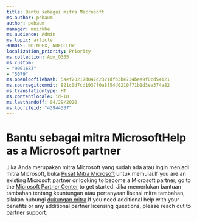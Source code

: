 ```yaml
---
title: Bantu sebagai mitra Microsoft
ms.author: pebaum
author: pebaum
manager: mnirkhe
ms.audience: Admin
ms.topic: article
ROBOTS: NOINDEX, NOFOLLOW
localization_priority: Priority
ms.collection: Adm_O365
ms.custom:
- "9001683"
- "5079"
ms.openlocfilehash: 5aef20217d047d2321dfb3be734bea9f0cd54121
ms.sourcegitcommit: 821c0d7cd1937f0a8f54d0210f71b1d3ea374e82
ms.translationtype: HT
ms.contentlocale: id-ID
ms.lasthandoff: 04/29/2020
ms.locfileid: "43944337"
---
```

# <a name="help-as-a-microsoft-partner"></a><span data-ttu-id="8f907-102">Bantu sebagai mitra Microsoft</span><span class="sxs-lookup"><span data-stu-id="8f907-102">Help as a Microsoft partner</span></span>

<span data-ttu-id="8f907-103">Jika Anda merupakan mitra Microsoft yang sudah ada atau ingin menjadi mitra Microsoft, buka [Pusat Mitra Microsoft](https://support.microsoft.com/help/4499930/partner-center-overview) untuk memulai.</span><span class="sxs-lookup"><span data-stu-id="8f907-103">If you are an existing Microsoft partner or looking to become a Microsoft partner, go to the [Microsoft Partner Center](https://support.microsoft.com/help/4499930/partner-center-overview) to get started.</span></span> <span data-ttu-id="8f907-104">Jika memerlukan bantuan tambahan tentang keuntungan atau pertanyaan lisensi mitra tambahan, silakan hubungi [dukungan mitra](https://aka.ms/partnersupport).</span><span class="sxs-lookup"><span data-stu-id="8f907-104">If you need additional help with your benefits or any additional partner licensing questions, please reach out to [partner support](https://aka.ms/partnersupport).</span></span>
